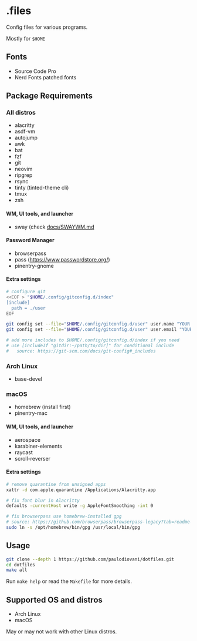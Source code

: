 # .files

Config files for various programs.

Mostly for `$HOME`

## Fonts

- Source Code Pro
- Nerd Fonts patched fonts

## Package Requirements

### All distros

- alacritty
- asdf-vm
- autojump
- awk
- bat
- fzf
- git
- neovim
- ripgrep
- rsync
- tinty (tinted-theme cli)
- tmux
- zsh

#### WM, UI tools, and launcher

- sway (check [docs/SWAYWM.md](docs/SWAYWM.md)

#### Password Manager

- browserpass
- pass (https://www.passwordstore.org/)
- pinentry-gnome

#### Extra settings

```bash
# configure git
<<EOF > "$HOME/.config/gitconfig.d/index"
[include]
  path = ./user
EOF

git config set --file="$HOME/.config/gitconfig.d/user" user.name "YOUR NAME"
git config set --file="$HOME/.config/gitconfig.d/user" user.email "YOUR EMAIL ADDRESS"

# add more includes to $HOME/.config/gitconfig.d/index if you need
# use [includeIf "gitdir:~/path/to/dir]" for conditional include
#   source: https://git-scm.com/docs/git-config#_includes
```

### Arch Linux

- base-devel

### macOS

- homebrew (install first)
- pinentry-mac

#### WM, UI tools, and launcher

- aerospace
- karabiner-elements
- raycast
- scroll-reverser

#### Extra settings

```bash
# remove quarantine from unsigned apps
xattr -d com.apple.quarantine /Applications/Alacritty.app

# fix font blur in Alacritty
defaults -currentHost write -g AppleFontSmoothing -int 0

# fix browserpass use homebrew-installed gpg
# source: https://github.com/browserpass/browserpass-legacy?tab=readme-ov-file#faq-1
sudo ln -s /opt/homebrew/bin/gpg /usr/local/bin/gpg
```

## Usage

```bash
git clone --depth 1 https://github.com/paulodiovani/dotfiles.git
cd dotfiles
make all
```

Run `make help` or read the `Makefile` for more details.

## Supported OS and distros

- Arch Linux
- macOS

May or may not work with other Linux distros.
